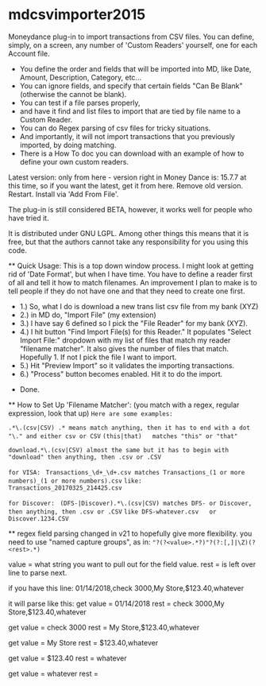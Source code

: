 # mdcsvimporter2015
Moneydance plug-in to import transactions from CSV files. You can define, simply, on a screen, any number of 'Custom Readers' yourself, one for each Account file. 
- You define the order and fields that will be imported into MD, like Date, Amount, Description, Category, etc... 
- You can ignore fields, and specify that certain fields "Can Be Blank" (otherwise the cannot be blank). 
- You can test if a file parses properly, 
- and have it find and list files to import that are tied by file name to a Custom Reader. 
- You can do Regex parsing of csv files for tricky situations. 
- And importantly, it will not import transactions that you previously imported, by doing matching. 
- There is a How To doc you can download with an example of how to define your own custom readers.

Latest version: only from here - version right in Money Dance is: 15.7.7 at this time, so if you want the latest, get it from here.
Remove old version. Restart. Install via 'Add From File'.

The plug-in is still considered BETA, however, it works well for people who have tried it.

It is distributed under GNU LGPL. Among other things this means that it is free, but that the authors cannot take any responsibility for you using this code.

** Quick Usage:
This is a top down window process. I might look at getting rid of 'Date Format', but when I have time. 
You have to define a reader first of all and tell it how to match filenames. An improvement I plan to make is to tell people if they do not have one and that they need to create one first.

* 1.) So, what I do is download a new trans list csv file from my bank (XYZ)
* 2.) in MD do, "Import File" (my extension)
* 3.) I have say 6 defined so I pick the "File Reader" for my bank (XYZ).
* 4.) I hit button "Find Import File(s) for this Reader."
It populates "Select Import File:" dropdown with my list of files that match my reader "filename matcher". It also gives the number of files that match. Hopefully 1. If not I pick the file I want to import.
* 5.) Hit "Preview Import" so it validates the importing transactions.
* 6.) "Process" button becomes enabled. Hit it to do the import.
- Done.

** How to Set Up 'Filename Matcher':    (you match with a regex, regular expression, look that up)
`Here are some examples:`

`.*\.(csv|CSV) .* means match anything, then it has to end with a dot "\." and either csv or CSV`
`(this|that)   matches "this" or "that"`

`download.*\.(csv|CSV) almost the same but it has to begin with "download" then anything, then .csv or .CSV`

`for VISA: `
`Transactions_\d+_\d+.csv matches Transactions_(1 or more numbers)_(1 or more numbers).csv`
`like: Transactions_20170325_214425.csv`

`for Discover: `
`(DFS-|Discover).*\.(csv|CSV) matches DFS- or Discover, then anything, then .csv or .CSV`
`like DFS-whatever.csv   or   Discover.1234.CSV`

** regex field parsing changed in v21 to hopefully give more flexibility. you need to use "named capture groups", as in: 
`"?(?<value>.*?)"?(?:[,]|\Z)(?<rest>.*)`

value = what string you want to pull out for the field value.
rest = is left over line to parse next.

if you have this line:
01/14/2018,check 3000,My Store,$123.40,whatever

it will parse like this:
get value = 01/14/2018
rest = check 3000,My Store,$123.40,whatever

get value = check 3000
rest = My Store,$123.40,whatever

get value = My Store
rest = $123.40,whatever

get value = $123.40
rest = whatever

get value = whatever
rest = 
